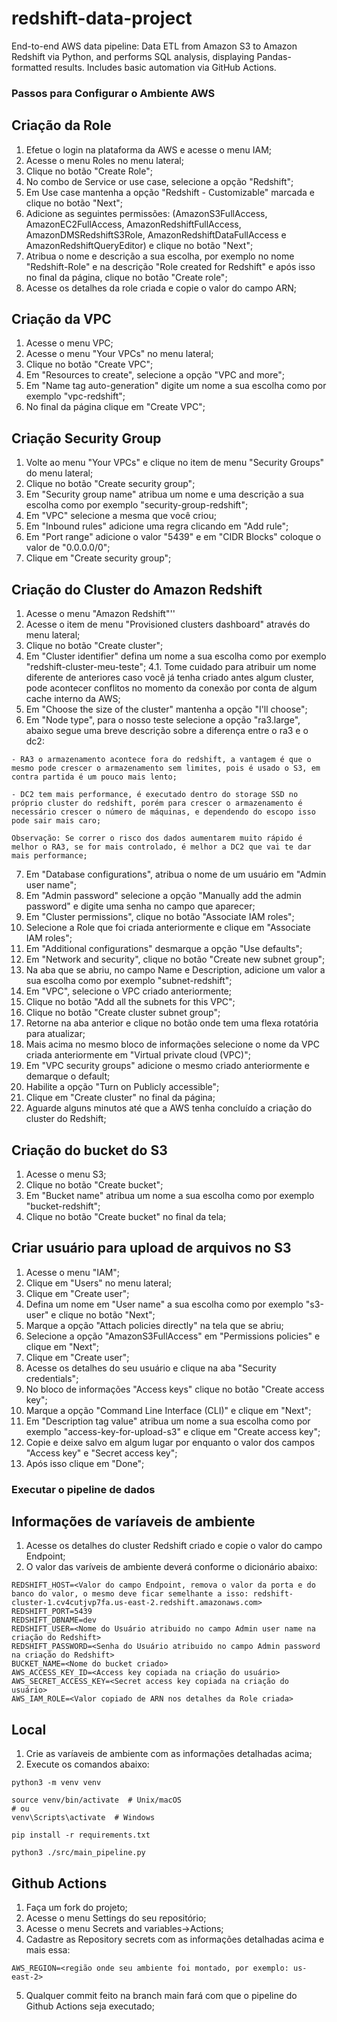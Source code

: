# redshift-data-project

End-to-end AWS data pipeline: Data ETL from Amazon S3 to Amazon Redshift via Python, and performs SQL analysis, displaying Pandas-formatted results. Includes basic automation via GitHub Actions.

### Passos para Configurar o Ambiente AWS

## Criação da Role

1. Efetue o login na plataforma da AWS e acesse o menu IAM;
2. Acesse o menu Roles no menu lateral;
3. Clique no botão "Create Role";
4. No combo de Service or use case, selecione a opção "Redshift";
5. Em Use case mantenha a opção "Redshift - Customizable" marcada e clique no botão "Next";
6. Adicione as seguintes permissões: (AmazonS3FullAccess, AmazonEC2FullAccess, AmazonRedshiftFullAccess, AmazonDMSRedshiftS3Role, AmazonRedshiftDataFullAccess e AmazonRedshiftQueryEditor) e clique no botão "Next";
7. Atribua o nome e descrição a sua escolha, por exemplo no nome "Redshift-Role" e na descrição "Role created for Redshift" e após isso no final da página, clique no botão "Create role";
8. Acesse os detalhes da role criada e copie o valor do campo ARN;

## Criação da VPC

1. Acesse o menu VPC;
2. Acesse o menu "Your VPCs" no menu lateral;
3. Clique no botão "Create VPC";
4. Em "Resources to create", selecione a opção "VPC and more";
5. Em "Name tag auto-generation" digite um nome a sua escolha como por exemplo "vpc-redshift";
6. No final da página clique em "Create VPC";

## Criação Security Group

1. Volte ao menu "Your VPCs" e clique no item de menu "Security Groups" do menu lateral;
2. Clique no botão "Create security group";
3. Em "Security group name" atribua um nome e uma descrição a sua escolha como por exemplo "security-group-redshift";
4. Em "VPC" selecione a mesma que você criou;
5. Em "Inbound rules" adicione uma regra clicando em "Add rule";
6. Em "Port range" adicione o valor "5439" e em "CIDR Blocks" coloque o valor de "0.0.0.0/0";
7. Clique em "Create security group";

## Criação do Cluster do Amazon Redshift

1. Acesse o menu "Amazon Redshift"''
2. Acesse o item de menu "Provisioned clusters dashboard" através do menu lateral;
3. Clique no botão "Create cluster";
4. Em "Cluster identifier" defina um nome a sua escolha como por exemplo "redshift-cluster-meu-teste";
  4.1. Tome cuidado para atribuir um nome diferente de anteriores caso você já tenha criado antes algum cluster, pode acontecer conflitos no momento da conexão por conta de algum cache interno da AWS;
5. Em "Choose the size of the cluster" mantenha a opção "I'll choose";
6. Em "Node type", para o nosso teste selecione a opção "ra3.large", abaixo segue uma breve descrição sobre a diferença entre o ra3 e o dc2:
```
- RA3 o armazenamento acontece fora do redshift, a vantagem é que o mesmo pode crescer o armazenamento sem limites, pois é usado o S3, em contra partida é um pouco mais lento;

- DC2 tem mais performance, é executado dentro do storage SSD no próprio cluster do redshift, porém para crescer o armazenamento é necessário crescer o número de máquinas, e dependendo do escopo isso pode sair mais caro;

Observação: Se correr o risco dos dados aumentarem muito rápido é melhor o RA3, se for mais controlado, é melhor a DC2 que vai te dar mais performance;
```
7. Em "Database configurations", atribua o nome de um usuário em "Admin user name";
8. Em "Admin password" selecione a opção "Manually add the admin password" e digite uma senha no campo que aparecer;
9. Em "Cluster permissions", clique no botão "Associate IAM roles";
10. Selecione a Role que foi criada anteriormente e clique em "Associate IAM roles";
11. Em "Additional configurations" desmarque a opção "Use defaults";
12. Em "Network and security", clique no botão "Create new subnet group";
13. Na aba que se abriu, no campo Name e Description, adicione um valor a sua escolha como por exemplo "subnet-redshift";
14. Em "VPC", selecione o VPC criado anteriormente;
15. Clique no botão "Add all the subnets for this VPC";
16. Clique no botão "Create cluster subnet group";
17. Retorne na aba anterior e clique no botão onde tem uma flexa rotatória para atualizar;
18. Mais acima no mesmo bloco de informações selecione o nome da VPC criada anteriormente em "Virtual private cloud (VPC)";
19. Em "VPC security groups" adicione o mesmo criado anteriormente e demarque o default;
20. Habilite a opção "Turn on Publicly accessible";
21. Clique em "Create cluster" no final da página;
22. Aguarde alguns minutos até que a AWS tenha concluído a criação do cluster do Redshift;

## Criação do bucket do S3

1. Acesse o menu S3;
2. Clique no botão "Create bucket";
3. Em "Bucket name" atribua um nome a sua escolha como por exemplo "bucket-redshift";
4. Clique no botão "Create bucket" no final da tela;

## Criar usuário para upload de arquivos no S3

1. Acesse o menu "IAM";
2. Clique em "Users" no menu lateral;
3. Clique em "Create user";
4. Defina um nome em "User name" a sua escolha como por exemplo "s3-user" e clique no botão "Next";
5. Marque a opção "Attach policies directly" na tela que se abriu;
6. Selecione a opção "AmazonS3FullAccess" em "Permissions policies" e clique em "Next";
7. Clique em "Create user";
8. Acesse os detalhes do seu usuário e clique na aba "Security credentials";
9. No bloco de informações "Access keys" clique no botão "Create access key";
10. Marque a opção "Command Line Interface (CLI)" e clique em "Next";
11. Em "Description tag value" atribua um nome a sua escolha como por exemplo "access-key-for-upload-s3" e clique em "Create access key";
12. Copie e deixe salvo em algum lugar por enquanto o valor dos campos "Access key" e "Secret access key";
13. Após isso clique em "Done";

### Executar o pipeline de dados

## Informações de varíaveis de ambiente

1. Acesse os detalhes do cluster Redshift criado e copie o valor do campo Endpoint;
2. O valor das varíveis de ambiente deverá conforme o dicionário abaixo:
```
REDSHIFT_HOST=<Valor do campo Endpoint, remova o valor da porta e do banco do valor, o mesmo deve ficar semelhante a isso: redshift-cluster-1.cv4cutjvp7fa.us-east-2.redshift.amazonaws.com>
REDSHIFT_PORT=5439
REDSHIFT_DBNAME=dev
REDSHIFT_USER=<Nome do Usuário atribuido no campo Admin user name na criação do Redshift>
REDSHIFT_PASSWORD=<Senha do Usuário atribuido no campo Admin password na criação do Redshift>
BUCKET_NAME=<Nome do bucket criado>
AWS_ACCESS_KEY_ID=<Access key copiada na criação do usuário>
AWS_SECRET_ACCESS_KEY=<Secret access key copiada na criação do usuário>
AWS_IAM_ROLE=<Valor copiado de ARN nos detalhes da Role criada>
```

## Local

1. Crie as varíaveis de ambiente com as informações detalhadas acima;
2. Execute os comandos abaixo:
```
python3 -m venv venv

source venv/bin/activate  # Unix/macOS
# ou
venv\Scripts\activate  # Windows

pip install -r requirements.txt

python3 ./src/main_pipeline.py
```

## Github Actions

1. Faça um fork do projeto;
2. Acesse o menu Settings do seu repositório;
3. Acesse o menu Secrets and variables->Actions;
4. Cadastre as Repository secrets com as informações detalhadas acima e mais essa:
```
AWS_REGION=<região onde seu ambiente foi montado, por exemplo: us-east-2>
```
5. Qualquer commit feito na branch main fará com que o pipeline do Github Actions seja executado;

